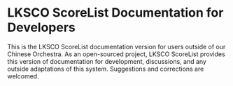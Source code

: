 # LKSCO ScoreList Documentation for Developers

This is the LKSCO ScoreList documentation version for users outside of our Chinese Orchestra. As an open-sourced project, LKSCO ScoreList provides this version of documentation for development, discussions, and any outside adaptations of this system. Suggestions and corrections are welcomed.